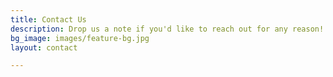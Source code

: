 ```yaml
---
title: Contact Us
description: Drop us a note if you'd like to reach out for any reason!
bg_image: images/feature-bg.jpg
layout: contact

---
```


